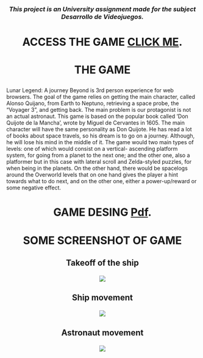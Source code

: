
### <p align="center"> *This project is an University assignment made for the subject Desarrollo de Videojuegos.* </p>

# <p align="center"> ACCESS THE GAME [CLICK ME](https://tysonmdg.github.io/CodeChronicles.github.io/Index.html). </p>

# <p align="center"> THE GAME </p>
Lunar Legend: A journey Beyond is 3rd person experience for web browsers. The
goal of the game relies on getting the main character, called Alonso Quijano, from Earth
to Neptuno, retrieving a space probe, the “Voyager 3”, and getting back. The main
problem is our protagonist is not an actual astronaut.
This game is based on the popular book called ’Don Quijote de la Mancha’, wrote by
Miguel de Cervantes in 1605. The main character will have the same personality as Don
Quijote. He has read a lot of books about space travels, so his dream is to go on a journey.
Although, he will lose his mind in the middle of it.
The game would two main types of levels: one of which would consist on a vertical-
ascending platform system, for going from a planet to the next one; and the other one,
also a platformer but in this case with lateral scroll and Zelda-styled puzzles, for when
being in the planets.
On the other hand, there would be spacelogs around the Overworld levels that on one
hand gives the player a hint towards what to do next, and on the other one, either a
power-up/reward or some negative effect.

# <p align="center">GAME DESING [Pdf](https://github.com/tysonmdg/CodeChronicles.github.io/blob/main/assets/readMe/Memoria_DVI.pdf).</p>

# <p align="center"> SOME SCREENSHOT OF GAME</p>

## <p align="center">Takeoff of the ship</p>
<p align="center">
  <img src="https://github.com/tysonmdg/CodeChronicles.github.io/blob/main/assets/readMe/DESPEGUE.gif">
</p>

## <p align="center"> Ship movement</p>
<p align="center">
  <img src="https://github.com/tysonmdg/CodeChronicles.github.io/blob/main/assets/readMe/MOVIMIENTO.gif">
</p>

## <p align="center"> Astronaut movement</p>
<p align="center">
  <img src="https://github.com/tysonmdg/CodeChronicles.github.io/blob/main/assets/readMe/HORIZONTAL.gif">
</p>

